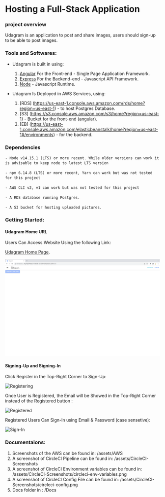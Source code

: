 # Hosting a Full-Stack Application

### project overview

Udagram is an application to post and share images, users should sign-up to be able to post images.

### Tools and Softwares:

- Udagram is built in using:
  1. [Angular](https://angular.io/) For the Front-end - Single Page Application Framework.
  2. [Express](https://expressjs.com/) For the Backend-end - Javascript API Framework.
  3. [Node](https://nodejs.org) - Javascript Runtime.


- Udagram Is Deployed in AWS Services, using:
    1. [RDS] (https://us-east-1.console.aws.amazon.com/rds/home?region=us-east-1) - to host Postgres Database.
    2. [S3] (https://s3.console.aws.amazon.com/s3/home?region=us-east-1) - Bucket for the front-end (angular).
    3. [EB] (https://us-east-1.console.aws.amazon.com/elasticbeanstalk/home?region=us-east-1#/environments) - for the backend.

### Dependencies

```
- Node v14.15.1 (LTS) or more recent. While older versions can work it is advisable to keep node to latest LTS version

- npm 6.14.8 (LTS) or more recent, Yarn can work but was not tested for this project

- AWS CLI v2, v1 can work but was not tested for this project

- A RDS database running Postgres.

- A S3 bucket for hosting uploaded pictures.

```

### Getting Started:

#### Udagram Home URL

Users Can Access Website Using the following Link:

[Udagram Home Page](http://myproject4212.s3-website-us-east-1.amazonaws.com/home).

![Udagram home page](/assets/homepage.png "home page")

#### Signing-Up and Signing-In

Click Register in the Top-Right Corner to Sign-Up:

![Registering](nd0067-c4-deployment-process-project-starter/assets/registering.png "Registering")

Once User is Registered, the Email will be Showed in the Top-Right Corner instead of the Registered button :

![Registered](nd0067-c4-deployment-process-project-starter/assets/registered.png "Registered")

Registered Users Can Sign-In using Email & Password (case sensetive):

![Sign-In](nd0067-c4-deployment-process-project-starter/assets/sign-in.png "Sign-In")

### Documentaions:

1. Screenshots of the AWS can be found in: /assets/AWS
2. A screenshot of CircleCI Pipeline can be found in: /assets/CircleCI-Screenshots
3. A screenshot of CircleCI Environment variables can be found in: /assets/CircleCI-Screenshots/circleci-env-variables.png
4. A screenshot of CircleCI Config File can be found in: /assets/CircleCI-Screenshots/circleci-config.png
5. Docs folder in : /Docs